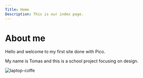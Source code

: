 ```yaml
---
Title: Home
Description: This is our index page.
---
```


About me
==========================

Hello and welcome to my first site done with Pico.

My name is Tomas and this is a school project focusing on design.

<!-- ![laptop](image/laptop-coffe.jpg "Title") -->

<img src="%base_url%/image/laptop-coffe.jpg?w=694" alt="laptop-coffe">

<!-- <picture>
    <source media="(min-width: 701px)" srcset="%base_url%/image/laptop-coffe.jpg?w=400">
    <source media="(min-width: 368px)" srcset="%base_url%/image/laptop-coffe.jpg?w=700">
    <img src="%base_url%/image/laptop-coffe.jpg?w=694" alt="laptop-coffe">
</picture> -->
<!-- </a> -->